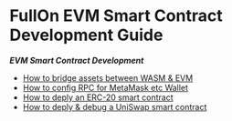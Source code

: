 # FullOn EVM Smart Contract Development Guide

***EVM Smart Contract Development***

* [How to bridge assets between WASM & EVM](./How_to_bridge_assets_btwn_wasm_n_evm.md)
* [How to config RPC for MetaMask etc Wallet](./How_to_config_FLON_EVM_RPC_into_MetaMask_etc_EVM_Wallets.md)
* [How to deply an ERC-20 smart contract](./How_to_deploy_erc20_contract.md)
* [How to deply & debug a UniSwap smart contract](./How_to_deploy_uniswap_n_debug.md)